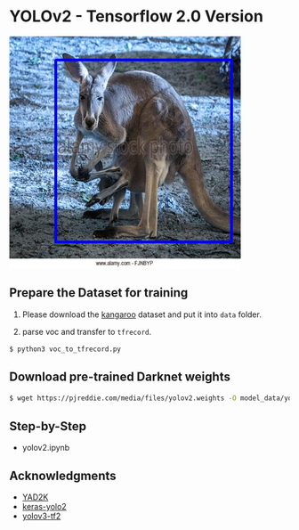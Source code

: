 # YOLOv2 - Tensorflow 2.0 Version

![](model_data/output.jpg)

## Prepare the Dataset for training

1. Please download the [kangaroo](https://github.com/experiencor/kangaroo) dataset and put it into `data` folder.

2. parse voc and transfer to `tfrecord`.

```bash
$ python3 voc_to_tfrecord.py
```

## Download pre-trained Darknet weights

```bash
$ wget https://pjreddie.com/media/files/yolov2.weights -O model_data/yolov2.weights
```

## Step-by-Step

- yolov2.ipynb

## Acknowledgments

- [YAD2K](https://github.com/allanzelener/YAD2K)
- [keras-yolo2](https://github.com/experiencor/keras-yolo2)
- [yolov3-tf2](https://github.com/zzh8829/yolov3-tf2)
